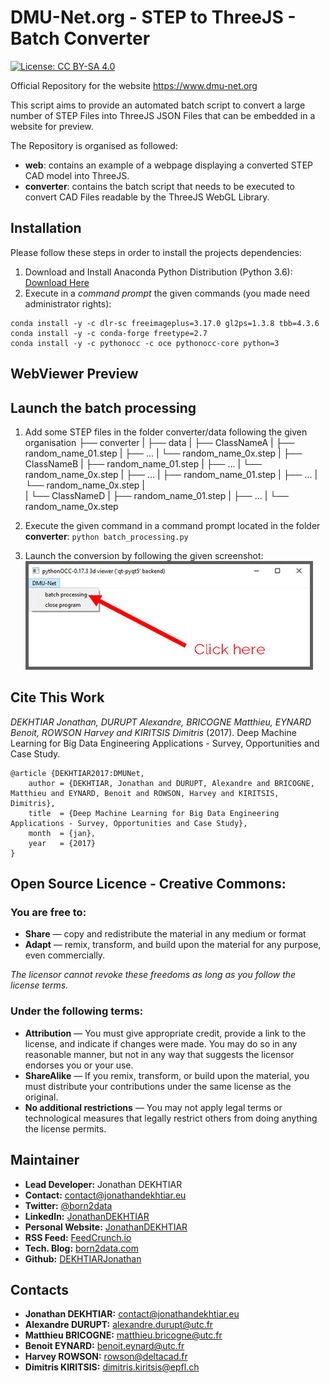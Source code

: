 # DMU-Net.org - STEP to ThreeJS - Batch Converter

[![License: CC BY-SA 4.0](https://img.shields.io/badge/License-CC%20BY--SA%204.0-lightgrey.svg)](http://creativecommons.org/licenses/by-sa/4.0/)

Official Repository for the website https://www.dmu-net.org

This script aims to provide an automated batch script to convert a large number of STEP Files into ThreeJS JSON Files that can be embedded in a website for preview.

The Repository is organised as followed:

- **web**: contains an example of a webpage displaying a converted STEP CAD model into ThreeJS.
- **converter**: contains the batch script that needs to be executed to convert CAD Files readable by the ThreeJS WebGL Library.

## Installation

Please follow these steps in order to install the projects dependencies:

1. Download and Install Anaconda Python Distribution (Python 3.6): [Download Here](https://www.continuum.io/downloads)
2. Execute in a *command prompt* the given commands (you made need administrator rights):
```shell
conda install -y -c dlr-sc freeimageplus=3.17.0 gl2ps=1.3.8 tbb=4.3.6
conda install -y -c conda-forge freetype=2.7
conda install -y -c pythonocc -c oce pythonocc-core python=3
```

## WebViewer Preview 


## Launch the batch processing

1. Add some STEP files in the folder converter/data following the given organisation
├── converter
|   ├── data
|       ├── ClassNameA
|           ├── random_name_01.step
|           ├── ...
|           └── random_name_0x.step
|       ├── ClassNameB
|           ├── random_name_01.step
|           ├── ...
|           └── random_name_0x.step
|       ├── ...
|           ├── random_name_01.step
|           ├── ...
|           └── random_name_0x.step
|           
|       └── ClassNameD
|           ├── random_name_01.step
|           ├── ...
|           └── random_name_0x.step

2. Execute the given command in a command prompt located in the folder **converter**: `python batch_processing.py`
3. Launch the conversion by following the given screenshot:
![Batch Converter Screenshot - Launch Command](/app_screenshot.jpg?raw=true "Application Screenshot")

## Cite This Work
*DEKHTIAR Jonathan, DURUPT Alexandre, BRICOGNE Matthieu, EYNARD Benoit, ROWSON Harvey and KIRITSIS Dimitris* (2017).
Deep Machine Learning for Big Data Engineering Applications - Survey, Opportunities and Case Study.
```
@article {DEKHTIAR2017:DMUNet,
    author = {DEKHTIAR, Jonathan and DURUPT, Alexandre and BRICOGNE, Matthieu and EYNARD, Benoit and ROWSON, Harvey and KIRITSIS, Dimitris},
    title  = {Deep Machine Learning for Big Data Engineering Applications - Survey, Opportunities and Case Study},
    month  = {jan},
    year   = {2017}
}
```

## Open Source Licence - Creative Commons:

### You are free to:

- **Share** — copy and redistribute the material in any medium or format
- **Adapt** — remix, transform, and build upon the material for any purpose, even commercially.

*The licensor cannot revoke these freedoms as long as you follow the license terms.*

### Under the following terms:

- **Attribution** — You must give appropriate credit, provide a link to the license, and indicate if changes were made. You may do so in any reasonable manner, but not in any way that suggests the licensor endorses you or your use.
- **ShareAlike** — If you remix, transform, or build upon the material, you must distribute your contributions under the same license as the original.
 - **No additional restrictions** — You may not apply legal terms or technological measures that legally restrict others from doing anything the license permits.

## Maintainer

* **Lead Developer:** Jonathan DEKHTIAR
* **Contact:** [contact@jonathandekhtiar.eu](mailto:contact@jonathandekhtiar.eu)
* **Twitter:** [@born2data](https://twitter.com/born2data)
* **LinkedIn:** [JonathanDEKHTIAR](https://fr.linkedin.com/in/jonathandekhtiar)
* **Personal Website:** [JonathanDEKHTIAR](http://www.jonathandekhtiar.eu)
* **RSS Feed:** [FeedCrunch.io](https://www.feedcrunch.io/@dataradar/)
* **Tech. Blog:** [born2data.com](http://www.born2data.com/)
* **Github:** [DEKHTIARJonathan](https://github.com/DEKHTIARJonathan)

## Contacts

* **Jonathan DEKHTIAR:** [contact@jonathandekhtiar.eu](mailto:contact@jonathandekhtiar.eu)
* **Alexandre DURUPT:** [alexandre.durupt@utc.fr](mailto:alexandre.durupt@utc.fr)
* **Matthieu BRICOGNE:** [matthieu.bricogne@utc.fr](mailto:matthieu.bricogne@utc.fr)
* **Benoit EYNARD:** [benoit.eynard@utc.fr](mailto:benoit.eynard@utc.fr)
* **Harvey ROWSON:** [rowson@deltacad.fr](mailto:rowson@deltacad.fr)
* **Dimitris KIRITSIS:** [dimitris.kiritsis@epfl.ch](mailto:dimitris.kiritsis@epfl.ch)

